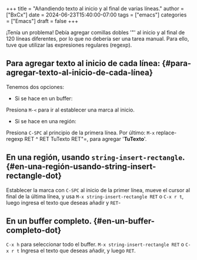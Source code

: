 +++
title = "Añandiendo texto al inicio y al final de varias líneas."
author = ["BxCx"]
date = 2024-06-23T15:40:00-07:00
tags = ["emacs"]
categories = ["Emacs"]
draft = false
+++

¡Tenía un problema! Debía agregar comillas dobles '"' al inicio y al final de 120 líneas diferentes, por lo que no
debería ser una tarea manual. Para ello, tuve que utilizar las expresiones regulares (regexp).


## Para agregar texto al inicio de cada línea: {#para-agregar-texto-al-inicio-de-cada-línea}

Tenemos dos opciones:

-   Si se hace en un buffer:

Presiona `M-<` para ir al establecer una marca al inicio.

-   Si se hace en una región:

Presiona  `C-SPC` al principio de la primera línea.
Por último:
`M-x` replace-regexp RET ^ RET TuTexto RET"=, para agregar '**TuTexto**'.


## En una región, usando `string-insert-rectangle`. {#en-una-región-usando-string-insert-rectangle-dot}

Establecer la marca con `C-SPC` al inicio de la primer línea, mueve el cursor al final de la última línea, y usa `M-x
string-insert-rectangle RET` o `C-x r t`, luego ingresa el texto que deseas añadir y `RET`-


## En un buffer completo. {#en-un-buffer-completo-dot}

`C-x h` para seleccionar todo el buffer.
`M-x string-insert-rectangle RET` o `C-x r t`
Ingresa el texto que deseas añadir, y luego `RET`.
